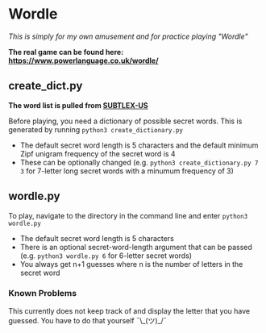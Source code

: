 # Wordle

*This is simply for my own amusement and for practice playing "Wordle"*

**The real game can be found here: https://www.powerlanguage.co.uk/wordle/**

## create_dict.py

**The word list is pulled from [SUBTLEX-US](http://www.lexique.org/?page_id=241)**

Before playing, you need a dictionary of possible secret words. This is generated by running ```python3 create_dictionary.py```
- The default secret word length is 5 characters and the default minimum Zipf unigram frequency of the secret word is 4
- These can be optionally changed (e.g. ```python3 create_dictionary.py 7 3``` for 7-letter long secret words with a minumum frequency of 3)

## wordle.py

To play, navigate to the directory in the command line and enter ```python3 wordle.py```
- The default secret word length is 5 characters
- There is an optional secret-word-length argument that can be passed (e.g. ```python3 wordle.py 6``` for 6-letter secret words)
- You always get n+1 guesses where n is the number of letters in the secret word

### Known Problems

This currently does not keep track of and display the letter that you have guessed. You have to do that yourself ¯\\\_(ツ)_/¯
